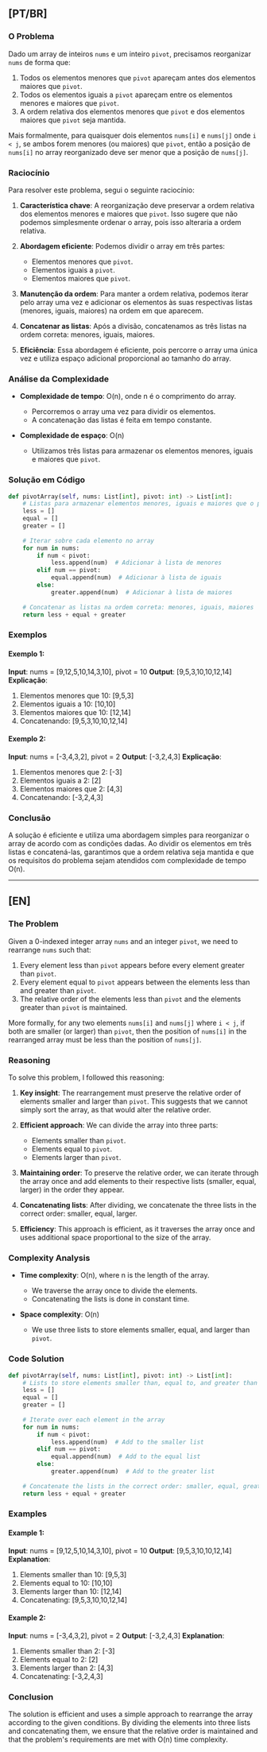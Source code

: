 ## [PT/BR]

### O Problema

Dado um array de inteiros `nums` e um inteiro `pivot`, precisamos reorganizar `nums` de forma que:
1. Todos os elementos menores que `pivot` apareçam antes dos elementos maiores que `pivot`.
2. Todos os elementos iguais a `pivot` apareçam entre os elementos menores e maiores que `pivot`.
3. A ordem relativa dos elementos menores que `pivot` e dos elementos maiores que `pivot` seja mantida.

Mais formalmente, para quaisquer dois elementos `nums[i]` e `nums[j]` onde `i < j`, se ambos forem menores (ou maiores) que `pivot`, então a posição de `nums[i]` no array reorganizado deve ser menor que a posição de `nums[j]`.

### Raciocínio

Para resolver este problema, segui o seguinte raciocínio:

1. **Característica chave**: A reorganização deve preservar a ordem relativa dos elementos menores e maiores que `pivot`. Isso sugere que não podemos simplesmente ordenar o array, pois isso alteraria a ordem relativa.

2. **Abordagem eficiente**: Podemos dividir o array em três partes:
   - Elementos menores que `pivot`.
   - Elementos iguais a `pivot`.
   - Elementos maiores que `pivot`.

3. **Manutenção da ordem**: Para manter a ordem relativa, podemos iterar pelo array uma vez e adicionar os elementos às suas respectivas listas (menores, iguais, maiores) na ordem em que aparecem.

4. **Concatenar as listas**: Após a divisão, concatenamos as três listas na ordem correta: menores, iguais, maiores.

5. **Eficiência**: Essa abordagem é eficiente, pois percorre o array uma única vez e utiliza espaço adicional proporcional ao tamanho do array.

### Análise da Complexidade

- **Complexidade de tempo**: O(n), onde n é o comprimento do array.
  - Percorremos o array uma vez para dividir os elementos.
  - A concatenação das listas é feita em tempo constante.
  
- **Complexidade de espaço**: O(n)
  - Utilizamos três listas para armazenar os elementos menores, iguais e maiores que `pivot`.

### Solução em Código

```python
def pivotArray(self, nums: List[int], pivot: int) -> List[int]:
    # Listas para armazenar elementos menores, iguais e maiores que o pivô
    less = []
    equal = []
    greater = []
    
    # Iterar sobre cada elemento no array
    for num in nums:
        if num < pivot:
            less.append(num)  # Adicionar à lista de menores
        elif num == pivot:
            equal.append(num)  # Adicionar à lista de iguais
        else:
            greater.append(num)  # Adicionar à lista de maiores
    
    # Concatenar as listas na ordem correta: menores, iguais, maiores
    return less + equal + greater
```

### Exemplos

#### Exemplo 1:
**Input**: nums = [9,12,5,10,14,3,10], pivot = 10
**Output**: [9,5,3,10,10,12,14]
**Explicação**:
1. Elementos menores que 10: [9,5,3]
2. Elementos iguais a 10: [10,10]
3. Elementos maiores que 10: [12,14]
4. Concatenando: [9,5,3,10,10,12,14]

#### Exemplo 2:
**Input**: nums = [-3,4,3,2], pivot = 2
**Output**: [-3,2,4,3]
**Explicação**:
1. Elementos menores que 2: [-3]
2. Elementos iguais a 2: [2]
3. Elementos maiores que 2: [4,3]
4. Concatenando: [-3,2,4,3]

### Conclusão

A solução é eficiente e utiliza uma abordagem simples para reorganizar o array de acordo com as condições dadas. Ao dividir os elementos em três listas e concatená-las, garantimos que a ordem relativa seja mantida e que os requisitos do problema sejam atendidos com complexidade de tempo O(n).

---

## [EN]

### The Problem

Given a 0-indexed integer array `nums` and an integer `pivot`, we need to rearrange `nums` such that:
1. Every element less than `pivot` appears before every element greater than `pivot`.
2. Every element equal to `pivot` appears between the elements less than and greater than `pivot`.
3. The relative order of the elements less than `pivot` and the elements greater than `pivot` is maintained.

More formally, for any two elements `nums[i]` and `nums[j]` where `i < j`, if both are smaller (or larger) than `pivot`, then the position of `nums[i]` in the rearranged array must be less than the position of `nums[j]`.

### Reasoning

To solve this problem, I followed this reasoning:

1. **Key insight**: The rearrangement must preserve the relative order of elements smaller and larger than `pivot`. This suggests that we cannot simply sort the array, as that would alter the relative order.

2. **Efficient approach**: We can divide the array into three parts:
   - Elements smaller than `pivot`.
   - Elements equal to `pivot`.
   - Elements larger than `pivot`.

3. **Maintaining order**: To preserve the relative order, we can iterate through the array once and add elements to their respective lists (smaller, equal, larger) in the order they appear.

4. **Concatenating lists**: After dividing, we concatenate the three lists in the correct order: smaller, equal, larger.

5. **Efficiency**: This approach is efficient, as it traverses the array once and uses additional space proportional to the size of the array.

### Complexity Analysis

- **Time complexity**: O(n), where n is the length of the array.
  - We traverse the array once to divide the elements.
  - Concatenating the lists is done in constant time.
  
- **Space complexity**: O(n)
  - We use three lists to store elements smaller, equal, and larger than `pivot`.

### Code Solution

```python
def pivotArray(self, nums: List[int], pivot: int) -> List[int]:
    # Lists to store elements smaller than, equal to, and greater than the pivot
    less = []
    equal = []
    greater = []
    
    # Iterate over each element in the array
    for num in nums:
        if num < pivot:
            less.append(num)  # Add to the smaller list
        elif num == pivot:
            equal.append(num)  # Add to the equal list
        else:
            greater.append(num)  # Add to the greater list
    
    # Concatenate the lists in the correct order: smaller, equal, greater
    return less + equal + greater
```

### Examples

#### Example 1:
**Input**: nums = [9,12,5,10,14,3,10], pivot = 10
**Output**: [9,5,3,10,10,12,14]
**Explanation**:
1. Elements smaller than 10: [9,5,3]
2. Elements equal to 10: [10,10]
3. Elements larger than 10: [12,14]
4. Concatenating: [9,5,3,10,10,12,14]

#### Example 2:
**Input**: nums = [-3,4,3,2], pivot = 2
**Output**: [-3,2,4,3]
**Explanation**:
1. Elements smaller than 2: [-3]
2. Elements equal to 2: [2]
3. Elements larger than 2: [4,3]
4. Concatenating: [-3,2,4,3]

### Conclusion

The solution is efficient and uses a simple approach to rearrange the array according to the given conditions. By dividing the elements into three lists and concatenating them, we ensure that the relative order is maintained and that the problem's requirements are met with O(n) time complexity.